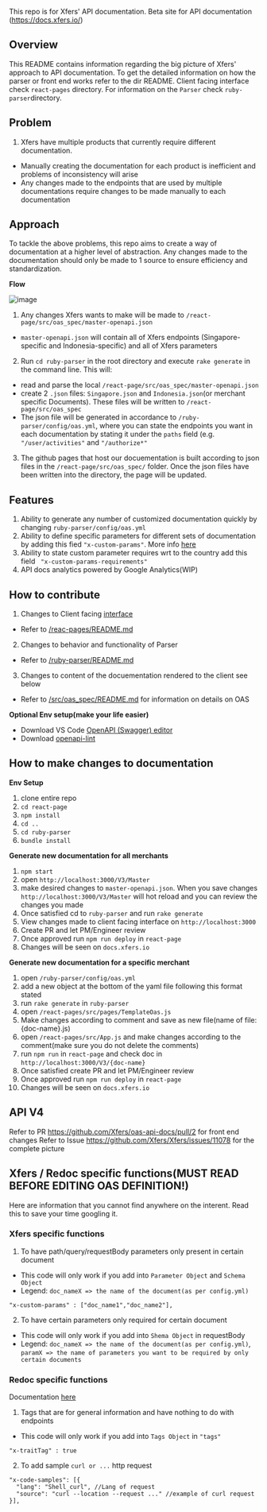 This repo is for Xfers' API documentation.
Beta site for API documentation (https://docs.xfers.io/)

## Overview

This README contains information regarding the big picture of Xfers' approach to API documentation. To get the detailed information on how the parser or front end works refer to the dir README. Client facing interface check `react-pages` directory. For information on the `Parser` check `ruby-parser`directory.

## Problem

1. Xfers have multiple products that currently require different documentation.
  - Manually creating the documentation for each product is inefficient and problems of inconsistency will arise
  - Any changes made to the endpoints that are used by multiple documentations require changes to be made manually to each documentation

## Approach

To tackle the above problems, this repo aims to create a way of documentation at a higher level of abstraction. Any changes made to the documentation should only be made to 1 source to ensure efficiency and standardization.

**Flow**

![image](https://user-images.githubusercontent.com/49265907/62617122-6037f600-b93b-11e9-8af2-7e2d3d712157.png)

1. Any changes Xfers wants to make will be made to `/react-page/src/oas_spec/master-openapi.json`
  - `master-openapi.json` will contain all of Xfers endpoints (Singapore-specific and Indonesia-specific) and all of Xfers parameters
2. Run `cd ruby-parser` in the root directory and execute `rake generate` in the command line. This will:
  - read and parse the local `/react-page/src/oas_spec/master-openapi.json`
  - create 2 `.json` files: `Singapore.json` and `Indonesia.json`(or merchant specific Documents). These files will be written to `/react-page/src/oas_spec`
  - The json file will be generated in accordance to `/ruby-parser/config/oas.yml`, where you can state the endpoints you want in each documentation by stating it under the `paths` field (e.g. `"/user/activities"` and `"/authorize*"`
3. The github pages that host our docuementation is built according to json files in the `/react-page/src/oas_spec/` folder. Once the json files have been written into the directory, the page will be updated.

## Features
1. Ability to generate any number of customized documentation quickly by changing `ruby-parser/config/oas.yml`
2. Ability to define specific parameters for different sets of documentation by adding this fied
`"x-custom-params"`. More info [here](https://github.com/Xfers/oas-api-docs/tree/master/react-page/src/oas_spec)
3. Ability to state custom parameter requires wrt to the country add this field ` "x-custom-params-requirements"`
4. API docs analytics powered by Google Analytics(WIP)

## How to contribute

1. Changes to  Client facing [interface](https://xfers.github.io/oas-api-docs/)
  - Refer to [/reac-pages/README.md](https://github.com/Xfers/oas-api-docs/tree/master/react-page)
  
2. Changes to behavior and functionality of Parser
  - Refer to [/ruby-parser/README.md](https://github.com/Xfers/oas-api-docs/tree/master/ruby-parser)
  
3. Changes to content of the docuementation rendered to the client see below

- Refer to [/src/oas_spec/README.md](https://github.com/Xfers/oas-api-docs/tree/master/react-page/src/oas_spec) for information on details on OAS

**Optional Env setup(make your life easier)**
- Download VS Code [OpenAPI (Swagger) editor](https://marketplace.visualstudio.com/items?itemName=42Crunch.vscode-openapi)
- Download [openapi-lint](https://marketplace.visualstudio.com/items?itemName=mermade.openapi-lint)

## How to make changes to documentation

**Env Setup**
1. clone entire repo
2. `cd react-page`
3. `npm install`
4. `cd ..`
5. `cd ruby-parser`
6. `bundle install`

**Generate new documentation for all merchants**

1. `npm start`
2. open `http://localhost:3000/V3/Master`
3. make desired changes to `master-openapi.json`. When you save changes `http://localhost:3000/V3/Master` will hot reload and you can review the changes you made
4. Once satisfied cd to `ruby-parser` and run `rake generate`
5. View changes made to client facing interface on `http://localhost:3000`
6. Create PR and let PM/Engineer review
7. Once approved run `npm run deploy` in `react-page`
8. Changes will be seen on `docs.xfers.io`

**Generate new documentation for a specific merchant**

1. open `/ruby-parser/config/oas.yml`
2. add a new object at the bottom of the yaml file following this format stated
3. run `rake generate` in `ruby-parser`
4. open `/react-pages/src/pages/TemplateOas.js`
5. Make changes according to comment and save as new file(name of file: {doc-name}.js)
6. open `/react-pages/src/App.js` and make changes according to the comment(make sure you do not delete the comments)
7. run `npm run` in `react-page` and check doc in `http://localhost:3000/V3/{doc-name}`
8. Once satisfied create PR and let PM/Engineer review
9. Once approved run `npm run deploy` in `react-page`
10. Changes will be seen on `docs.xfers.io`

## API V4
Refer to PR https://github.com/Xfers/oas-api-docs/pull/2 for front end changes
Refer to Issue https://github.com/Xfers/Xfers/issues/11078 for the complete picture


## Xfers / Redoc specific functions(MUST READ BEFORE EDITING OAS DEFINITION!)

Here are information that you cannot find anywhere on the interent. Read this to save your time googling it.

### Xfers specific functions

1. To have path/query/requestBody parameters only present in certain document
- This code will only work if you add into `Parameter Object` and `Schema Object` 
- Legend: `doc_nameX => the name of the document(as per config.yml)`
```
"x-custom-params" : ["doc_name1","doc_name2"],
```
2. To have certain parameters only required for certain document
- This code will only work if you add into `Shema Object` in requestBody
- Legend: `doc_nameX => the name of the document(as per config.yml)`, `paramX => the name of parameters you want to be required by only certain documents`

### Redoc specific functions

Documentation [here](https://github.com/Redocly/redoc/blob/master/docs/redoc-vendor-extensions.md#x-tagGroups)

1. Tags that are for general information and have nothing to do with endpoints
- This code will only work if you add into `Tags Object` in `"tags"`
```
"x-traitTag" : true
```

2. To add sample `curl or ...` http request
```
"x-code-samples": [{
  "lang": "Shell_curl", //Lang of request
  "source": "curl --location --request ..." //example of curl request
}],
```
